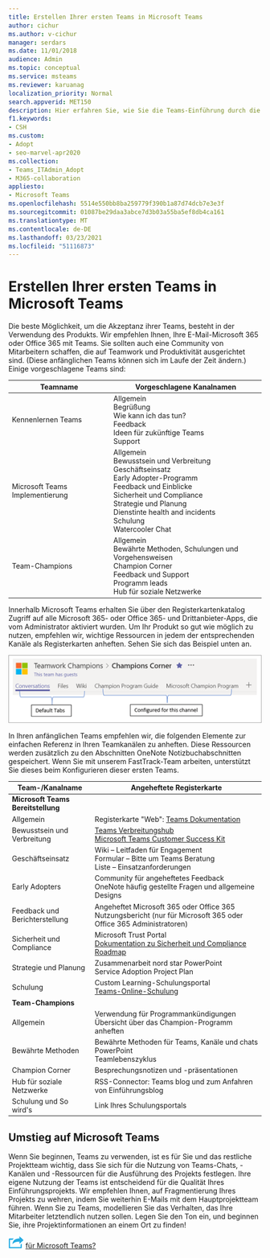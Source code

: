 ```yaml
---
title: Erstellen Ihrer ersten Teams in Microsoft Teams
author: cichur
ms.author: v-cichur
manager: serdars
ms.date: 11/01/2018
audience: Admin
ms.topic: conceptual
ms.service: msteams
ms.reviewer: karuanag
localization_priority: Normal
search.appverid: MET150
description: Hier erfahren Sie, wie Sie die Teams-Einführung durch die Verwaltung Ihrer Microsoft 365- oder Office 365-Bereitstellung mit Teams sowie durch Anheften wichtiger Ressourcen als Registerkarten in den entsprechenden Kanälen erreichen.
f1.keywords:
- CSH
ms.custom:
- Adopt
- seo-marvel-apr2020
ms.collection:
- Teams_ITAdmin_Adopt
- M365-collaboration
appliesto:
- Microsoft Teams
ms.openlocfilehash: 5514e550bb8ba259779f390b1a87d74dcb7e3e3f
ms.sourcegitcommit: 01087be29daa3abce7d3b03a55ba5ef8db4ca161
ms.translationtype: MT
ms.contentlocale: de-DE
ms.lasthandoff: 03/23/2021
ms.locfileid: "51116873"
---
```

# <a name="create-your-first-teams-in-microsoft-teams"></a>Erstellen Ihrer ersten Teams in Microsoft Teams

Die beste Möglichkeit, um die Akzeptanz ihrer Teams, besteht in der Verwendung des Produkts. Wir empfehlen Ihnen, Ihre E-Mail-Microsoft 365 oder Office 365 mit Teams. Sie sollten auch eine Community von Mitarbeitern schaffen, die auf Teamwork und Produktivität ausgerichtet sind. (Diese anfänglichen Teams können sich im Laufe der Zeit ändern.) Einige vorgeschlagene Teams sind:

| Teamname | Vorgeschlagene Kanalnamen |
| --------- | ---------------------- |
| Kennenlernen Teams | Allgemein</br> Begrüßung</br> Wie kann ich das tun?</br>Feedback </br> Ideen für zukünftige Teams </br> Support |
| Microsoft Teams Implementierung | Allgemein <br/> Bewusstsein und Verbreitung <br/> Geschäftseinsatz <br/> Early Adopter-Programm <br/> Feedback und Einblicke <br/> Sicherheit und Compliance <br/> Strategie und Planung <br/> Dienstinte health and incidents <br/> Schulung <br/> Watercooler Chat |
| Team-Champions | Allgemein <br/> Bewährte Methoden, Schulungen und Vorgehensweisen <br/> Champion Corner <br/> Feedback und Support <br/> Programm leads <br/> Hub für soziale Netzwerke |

Innerhalb Microsoft Teams erhalten Sie [](/microsoftteams/platform/concepts/tabs/tabs-overview) über den Registerkartenkatalog Zugriff auf alle Microsoft 365- oder Office 365- und Drittanbieter-Apps, die vom Administrator aktiviert wurden. Um Ihr Produkt so gut wie möglich zu nutzen, empfehlen wir, wichtige Ressourcen in jedem der entsprechenden Kanäle als Registerkarten anheften. Sehen Sie sich das Beispiel unten an.

![Screenshot mit Standardregisterkarten und benutzerdefinierten Registerkarten](media/teams-adoption-tab-example.png)

In Ihren anfänglichen Teams empfehlen wir, die folgenden Elemente zur einfachen Referenz in Ihren Teamkanälen zu anheften. Diese Ressourcen werden zusätzlich zu den Abschnitten OneNote Notizbuchabschnitten gespeichert. Wenn Sie mit unserem FastTrack-Team arbeiten, unterstützt Sie dieses beim Konfigurieren dieser ersten Teams. 

|Team-/Kanalname | Angeheftete Registerkarte |
|----------------- | ---------- |
| **Microsoft Teams Bereitstellung** ||
| Allgemein | Registerkarte "Web": [Teams Dokumentation](./index.yml) |
| Bewusstsein und Verbreitung | [Teams Verbreitungshub](https://aka.ms/DriveTeamsAdoption)<br/>[Microsoft Teams Customer Success Kit](https://aka.ms/TeamsCustomerSuccess)|
| Geschäftseinsatz | Wiki – Leitfaden für Engagement<br/>Formular – Bitte um Teams Beratung<br/>Liste – Einsatzanforderungen |
|Early Adopters | Community für angeheftetes Feedback <br/> OneNote häufig gestellte Fragen und allgemeine Designs |
| Feedback und Berichterstellung | Angeheftet Microsoft 365 oder Office 365 Nutzungsbericht (nur für Microsoft 365 oder Office 365 Administratoren) |
| Sicherheit und Compliance | Microsoft Trust Portal <br/> [Dokumentation zu Sicherheit und Compliance](/office365/securitycompliance/index)<br/> [Roadmap](/office365/securitycompliance/security-roadmap) |
| Strategie und Planung | Zusammenarbeit nord star PowerPoint <br/> Service Adoption Project Plan |
| Schulung | Custom Learning-Schulungsportal <br/> [Teams-Online-Schulung](https://aka.ms/TeamsTraining) |
| **Team-Champions**|  |
| Allgemein | Verwendung für Programmankündigungen <br/> Übersicht über das Champion-Programm anheften |
| Bewährte Methoden | Bewährte Methoden für Teams, Kanäle und chats PowerPoint <br/> Teamlebenszyklus |
| Champion Corner | Besprechungsnotizen und -präsentationen |
| Hub für soziale Netzwerke | RSS-Connector: Teams blog und zum Anfahren von Einführungsblog |
| Schulung und So wird's | Link Ihres Schulungsportals |

## <a name="making-the-switch-to-microsoft-teams"></a>Umstieg auf Microsoft Teams

Wenn Sie beginnen, Teams zu verwenden, ist es für Sie und das restliche Projektteam wichtig, dass Sie sich für die Nutzung von Teams-Chats, -Kanälen und -Ressourcen für die Ausführung des Projekts festlegen. Ihre eigene Nutzung der Teams ist entscheidend für die Qualität Ihres Einführungsprojekts. Wir empfehlen Ihnen, auf Fragmentierung Ihres Projekts zu wehren, indem Sie weiterhin E-Mails mit dem Hauptprojektteam führen. Wenn Sie zu Teams, modellieren Sie das Verhalten, das Ihre Mitarbeiter letztendlich nutzen sollen. Legen Sie den Ton ein, und beginnen Sie, ihre Projektinformationen an einem Ort zu finden!  

![Ein Symbol mit dem nächsten Schritt: Wie bereit ist Ihre Organisation ](media/teams-adoption-next-icon.png) [für Microsoft Teams?](teams-adoption-assess-readiness.md)